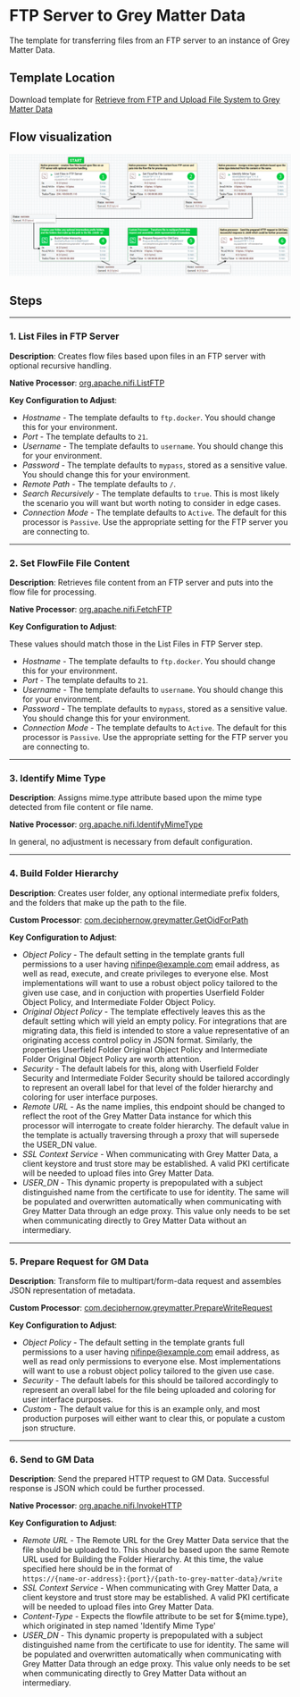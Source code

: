 # FTP Server to Grey Matter Data

The template for transferring files from an FTP server to an instance of Grey Matter Data.

## Template Location

Download template for [Retrieve from FTP and Upload File System to Grey Matter Data](../../nifi-templates/FTP_GM_Data.xml)

## Flow visualization

![File System to GM Data](visualizations/FTP_to_GM_Data.png)

## Steps

---

### 1. List Files in FTP Server

**Description**: Creates flow files based upon files in an FTP server with optional recursive handling.

**Native Processor**: [org.apache.nifi.ListFTP](https://nifi.apache.org/docs/nifi-docs/components/org.apache.nifi/nifi-standard-nar/1.11.4/org.apache.nifi.processors.standard.ListFTP/index.html)

**Key Configuration to Adjust**:

- _Hostname_ - The template defaults to `ftp.docker`. You should change this for your environment.
- _Port_ - The template defaults to `21`.
- _Username_ - The template defaults to `username`. You should change this for your environment.
- _Password_ - The template defaults to `mypass`, stored as a sensitive value. You should change this for your environment.
- _Remote Path_ - The template defaults to `/`.
- _Search Recursively_ - The template defaults to `true`.  This is most likely the scenario you will want but worth noting to consider in edge cases.  
- _Connection Mode_ - The template defaults to `Active`.  The default for this processor is `Passive`. Use the appropriate setting for the FTP server you are connecting to.

---

### 2. Set FlowFile File Content

**Description**: Retrieves file content from an FTP server and puts into the flow file for processing.

**Native Processor**: [org.apache.nifi.FetchFTP](https://nifi.apache.org/docs/nifi-docs/components/org.apache.nifi/nifi-standard-nar/1.11.4/org.apache.nifi.processors.standard.FetchFTP/index.html)

**Key Configuration to Adjust**:

These values should match those in the List Files in FTP Server step.

- _Hostname_ - The template defaults to `ftp.docker`. You should change this for your environment.
- _Port_ - The template defaults to `21`.
- _Username_ - The template defaults to `username`. You should change this for your environment.
- _Password_ - The template defaults to `mypass`, stored as a sensitive value. You should change this for your environment.
- _Connection Mode_ - The template defaults to `Active`.  The default for this processor is `Passive`. Use the appropriate setting for the FTP server you are connecting to.

---

### 3. Identify Mime Type

**Description**: Assigns mime.type attribute based upon the mime type detected from file content or file name. 

**Native Processor**: [org.apache.nifi.IdentifyMimeType](https://nifi.apache.org/docs/nifi-docs/components/org.apache.nifi/nifi-standard-nar/1.11.4/org.apache.nifi.processors.standard.IdentifyMimeType/index.html)

In general, no adjustment is necessary from default configuration.

---

### 4. Build Folder Hierarchy

**Description**: Creates user folder, any optional intermediate prefix folders, and the folders that make up the path to the file.

**Custom Processor**: [com.deciphernow.greymatter.GetOidForPath](../GetOidForPath.md)

**Key Configuration to Adjust**:
- _Object Policy_ - The default setting in the template grants full permissions to a user having nifinpe@example.com email address, as well as read, execute, and create privileges to everyone else.  Most implementations will want to use a robust object policy tailored to the given use case, and in conjuction with properties Userfield Folder Object Policy, and Intermediate Folder Object Policy.
- _Original Object Policy_ - The template effectively leaves this as the default setting which will yield an empty policy.  For integrations that are migrating data, this field is intended to store a value representative of an originating access control policy in JSON format.  Similarly, the properties Userfield Folder Original Object Policy and Intermediate Folder Original Object Policy are worth attention.
- _Security_ - The default labels for this, along with Userfield Folder Security and Intermediate Folder Security should be tailored accordingly to represent an overall label for that level of the folder hierarchy and coloring for user interface purposes.  
- _Remote URL_ - As the name implies, this endpoint should be changed to reflect the root of the Grey Matter Data instance for which this processor will interrogate to create folder hierarchy.  The default value in the template is actually traversing through a proxy that will supersede the USER_DN value.
- _SSL Context Service_ - When communicating with Grey Matter Data, a client keystore and trust store may be established.  A valid PKI certificate will be needed to upload files into Grey Matter Data.
- _USER_DN_ - This dynamic property is prepopulated with a subject distinguished name from the certificate to use for identity.  The same will be populated and overwritten automatically when communicating with Grey Matter Data through an edge proxy.  This value only needs to be set when communicating directly to Grey Matter Data without an intermediary.

---

### 5. Prepare Request for GM Data

**Description**: Transform file to multipart/form-data request and assembles JSON representation of metadata.

**Custom Processor**: [com.deciphernow.greymatter.PrepareWriteRequest](../PrepareWriteRequest.md)

**Key Configuration to Adjust**:
- _Object Policy_ - The default setting in the template grants full permissions to a user having nifinpe@example.com email address, as well as read only permissions to everyone else.  Most implementations will want to use a robust object policy tailored to the given use case.
- _Security_ - The default labels for this should be tailored accordingly to represent an overall label for the file being uploaded and coloring for user interface purposes.
- _Custom_ - The default value for this is an example only, and most production purposes will either want to clear this, or populate a custom json structure.

---

### 6. Send to GM Data

**Description**: Send the prepared HTTP request to GM Data. Successful response is JSON which could be further processed.

**Native Processor**: [org.apache.nifi.InvokeHTTP](https://nifi.apache.org/docs/nifi-docs/components/org.apache.nifi/nifi-standard-nar/1.11.4/org.apache.nifi.processors.standard.InvokeHTTP/index.html)

**Key Configuration to Adjust**:
- _Remote URL_ - The Remote URL for the Grey Matter Data service that the file should be uploaded to.  This should be based upon the same Remote URL used for Building the Folder Hierarchy. At this time, the value specified here should be in the format of <br />`https://{name-or-address}:{port}/{path-to-grey-matter-data}/write`
- _SSL Context Service_ - When communicating with Grey Matter Data, a client keystore and trust store may be established.  A valid PKI certificate will be needed to upload files into Grey Matter Data. 
- _Content-Type_ - Expects the flowfile attribute to be set for ${mime.type}, which originated in step named 'Identify Mime Type'
- _USER_DN_ - This dynamic property is prepopulated with a subject distinguished name from the certificate to use for identity.  The same will be populated and overwritten automatically when communicating with Grey Matter Data through an edge proxy.  This value only needs to be set when communicating directly to Grey Matter Data without an intermediary.



